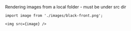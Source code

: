 Rendering images from a local folder - must be under src dir

    import image from './images/black-front.png';

    <img src={image} />

